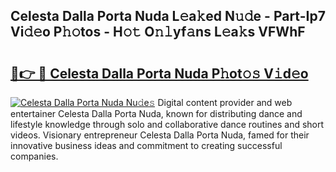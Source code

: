 ## Celesta Dalla Porta Nuda L𝚎a𝚔ed N𝚞𝚍e - Part-Ip7 Vi𝚍𝚎o P𝚑𝚘tos - H𝚘𝚝 O𝚗𝚕yf𝚊ns L𝚎a𝚔s VFWhF

# <h2><a href="http://kf5jeu.oniu.top/?m=Celesta+Dalla+Porta+Nuda">🔗👉 🔴 Celesta Dalla Porta Nuda P𝚑ot𝚘𝚜 V𝚒d𝚎o</a></h2>

[![Celesta Dalla Porta Nuda Nu𝚍e𝚜](https://i.imgur.com/0qMVB7G.gif)](http://kf5jeu.oniu.top/?m=Celesta+Dalla+Porta+Nuda)
Digital content provider and web entertainer Celesta Dalla Porta Nuda, known for distributing dance and lifestyle knowledge through solo and collaborative dance routines and short videos. Visionary entrepreneur Celesta Dalla Porta Nuda, famed for their innovative business ideas and commitment to creating successful companies.  
